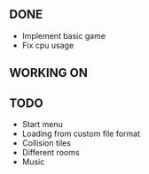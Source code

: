 ## DONE
- Implement basic game
- Fix cpu usage

## WORKING ON

## TODO
- Start menu
- Loading from custom file format
- Collision tiles
- Different rooms
- Music
